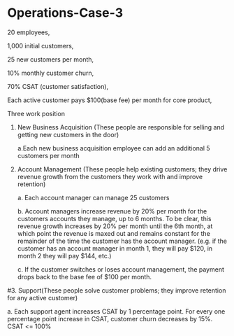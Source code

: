# Operations-Case-3
20 employees,

1,000 initial customers, 

25 new customers per month,

10% monthly customer churn,

70% CSAT (customer satisfaction),

Each active customer pays $100(base fee) per month for core product,


Three work position
1. New Business Acquisition (These people are responsible for selling and getting new customers in the door)

   a.Each new business acquisition employee can add an additional 5 customers per month

3. Account Management (These people help existing customers; they drive revenue growth from the customers they work with and improve retention)

   a. Each account manager can manage 25 customers

   b. Account managers increase revenue by 20% per month for the customers accounts they manage, up to 6 months.
      To be clear, this revenue growth increases by 20% per month until the 6th month,
      at which point the revenue is maxed out and remains constant for the remainder of the time the customer has the account manager.
      (e.g. if the customer has an account manager in month 1, they will pay $120, in month 2 they will pay $144, etc.)

   c. If the customer switches or loses account management, the payment drops back to the base fee of $100 per month.

#3. Support(These people solve customer problems; they improve retention for any active customer)
   
   a. Each support agent increases CSAT by 1 percentage point.
      For every one percentage point increase in CSAT, customer churn decreases by 15%.
      CSAT <= 100%

